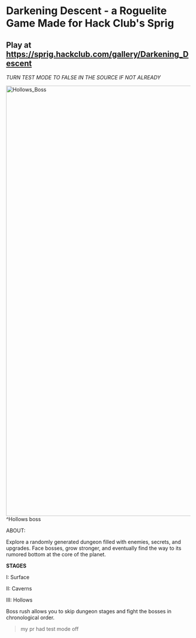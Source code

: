 # Darkening Descent - a Roguelite Game Made for Hack Club's Sprig 
## Play at https://sprig.hackclub.com/gallery/Darkening_Descent 
*TURN TEST MODE TO FALSE IN THE SOURCE IF NOT ALREADY*

<img width="1172" alt="Hollows_Boss" src="https://github.com/user-attachments/assets/a51adb3b-33d8-4efc-a2c8-11d4eeceb6f0">^Hollows boss




ABOUT:

Explore a randomly generated dungeon filled with enemies, secrets, and upgrades. Face bosses, grow stronger, and eventually find the way to its rumored bottom at the core of the planet.

**STAGES**

I: Surface

II: Caverns

III: Hollows  

Boss rush allows you to skip dungeon stages and fight the bosses in chronological order.

> my pr had test mode off
